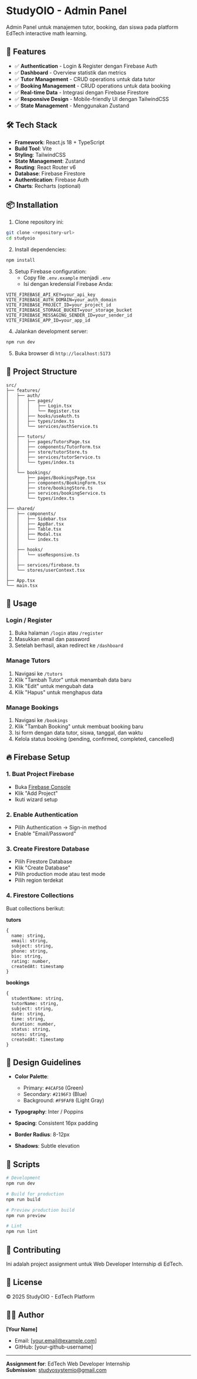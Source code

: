 # StudyOIO - Admin Panel

Admin Panel untuk manajemen tutor, booking, dan siswa pada platform EdTech interactive math learning.

## 🚀 Features

- ✅ **Authentication** - Login & Register dengan Firebase Auth
- ✅ **Dashboard** - Overview statistik dan metrics
- ✅ **Tutor Management** - CRUD operations untuk data tutor
- ✅ **Booking Management** - CRUD operations untuk data booking
- ✅ **Real-time Data** - Integrasi dengan Firebase Firestore
- ✅ **Responsive Design** - Mobile-friendly UI dengan TailwindCSS
- ✅ **State Management** - Menggunakan Zustand

## 🛠️ Tech Stack

- **Framework**: React.js 18 + TypeScript
- **Build Tool**: Vite
- **Styling**: TailwindCSS
- **State Management**: Zustand
- **Routing**: React Router v6
- **Database**: Firebase Firestore
- **Authentication**: Firebase Auth
- **Charts**: Recharts (optional)

## 📦 Installation

1. Clone repository ini:
```bash
git clone <repository-url>
cd studyoio
```

2. Install dependencies:
```bash
npm install
```

3. Setup Firebase configuration:
   - Copy file `.env.example` menjadi `.env`
   - Isi dengan kredensial Firebase Anda:
```env
VITE_FIREBASE_API_KEY=your_api_key
VITE_FIREBASE_AUTH_DOMAIN=your_auth_domain
VITE_FIREBASE_PROJECT_ID=your_project_id
VITE_FIREBASE_STORAGE_BUCKET=your_storage_bucket
VITE_FIREBASE_MESSAGING_SENDER_ID=your_sender_id
VITE_FIREBASE_APP_ID=your_app_id
```

4. Jalankan development server:
```bash
npm run dev
```

5. Buka browser di `http://localhost:5173`

## 📁 Project Structure

```
src/
├── features/
│   ├── auth/
│   │   ├── pages/
│   │   │   ├── Login.tsx
│   │   │   └── Register.tsx
│   │   ├── hooks/useAuth.ts
│   │   ├── types/index.ts
│   │   └── services/authService.ts
│   │
│   ├── tutors/
│   │   ├── pages/TutorsPage.tsx
│   │   ├── components/TutorForm.tsx
│   │   ├── store/tutorStore.ts
│   │   ├── services/tutorService.ts
│   │   └── types/index.ts
│   │
│   └── bookings/
│       ├── pages/BookingsPage.tsx
│       ├── components/BookingForm.tsx
│       ├── store/bookingStore.ts
│       ├── services/bookingService.ts
│       └── types/index.ts
│
├── shared/
│   ├── components/
│   │   ├── Sidebar.tsx
│   │   ├── AppBar.tsx
│   │   ├── Table.tsx
│   │   ├── Modal.tsx
│   │   └── index.ts
│   │
│   ├── hooks/
│   │   └── useResponsive.ts
│   │
│   ├── services/firebase.ts
│   └── stores/userContext.tsx
│
├── App.tsx
└── main.tsx
```

## 🎯 Usage

### Login / Register
1. Buka halaman `/login` atau `/register`
2. Masukkan email dan password
3. Setelah berhasil, akan redirect ke `/dashboard`

### Manage Tutors
1. Navigasi ke `/tutors`
2. Klik "Tambah Tutor" untuk menambah data baru
3. Klik "Edit" untuk mengubah data
4. Klik "Hapus" untuk menghapus data

### Manage Bookings
1. Navigasi ke `/bookings`
2. Klik "Tambah Booking" untuk membuat booking baru
3. Isi form dengan data tutor, siswa, tanggal, dan waktu
4. Kelola status booking (pending, confirmed, completed, cancelled)

## 🔥 Firebase Setup

### 1. Buat Project Firebase
- Buka [Firebase Console](https://console.firebase.google.com)
- Klik "Add Project"
- Ikuti wizard setup

### 2. Enable Authentication
- Pilih Authentication → Sign-in method
- Enable "Email/Password"

### 3. Create Firestore Database
- Pilih Firestore Database
- Klik "Create Database"
- Pilih production mode atau test mode
- Pilih region terdekat

### 4. Firestore Collections
Buat collections berikut:

**tutors**
```
{
  name: string,
  email: string,
  subject: string,
  phone: string,
  bio: string,
  rating: number,
  createdAt: timestamp
}
```

**bookings**
```
{
  studentName: string,
  tutorName: string,
  subject: string,
  date: string,
  time: string,
  duration: number,
  status: string,
  notes: string,
  createdAt: timestamp
}
```

## 🎨 Design Guidelines

- **Color Palette**:
  - Primary: `#4CAF50` (Green)
  - Secondary: `#2196F3` (Blue)
  - Background: `#F9FAFB` (Light Gray)
  
- **Typography**: Inter / Poppins
- **Spacing**: Consistent 16px padding
- **Border Radius**: 8-12px
- **Shadows**: Subtle elevation

## 📝 Scripts

```bash
# Development
npm run dev

# Build for production
npm run build

# Preview production build
npm run preview

# Lint
npm run lint
```

## 🤝 Contributing

Ini adalah project assignment untuk Web Developer Internship di EdTech.

## 📄 License

© 2025 StudyOIO - EdTech Platform

## 👨‍💻 Author

**[Your Name]**
- Email: [your.email@example.com]
- GitHub: [your-github-username]

---

**Assignment for**: EdTech Web Developer Internship  
**Submission**: studyosystemio@gmail.com
